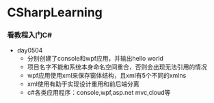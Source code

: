 # CSharpLearning
### 看教程入门C#  
* day0504  
  * 分别创建了console和wpf应用，并输出hello world  
  * 项目名字不能和系统本身命名空间重合，否则会出现无法引用的情况  
  * wpf应用使用xml来保存窗体结构，且xml有5个不同的xmlns
  * xml使用有助于实现设计重用和前后端分离
  * c#各类应用程序：console,wpf,asp.net mvc,cloud等
